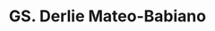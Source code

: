 ---
title: "GS. Derlie Mateo-Babiano"
draft: false

# page title background image
bg_image: "images/backgrounds/page-title.jpg"
# meta description
description : ""
# teacher portrait
image: "/images/team/dr-derlie-mateo-babiano.png"
# course
course: "Giáo sư Quy hoạch Đô thị </br> Đại học Melbourne, Úc"

# biography
bio: ""
# type
type: "teacher"

weight: 1
---